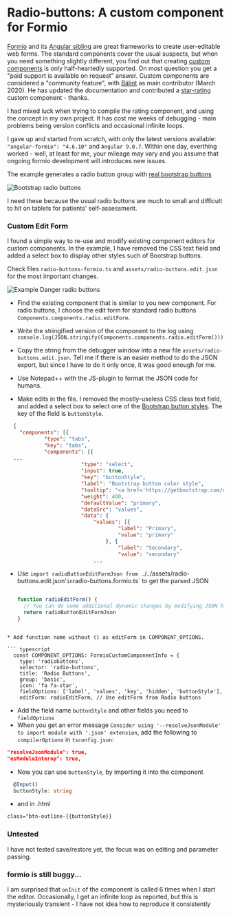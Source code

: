 # Radio-buttons: A custom component for Formio

[Formio](https://github.com/formio/formio) and its [Angular sibling](https://github.com/formio/angular-formio) are great frameworks to create user-editable web forms. The standard components cover the usual suspects, but when you need something slightly different, you find out that creating [custom components](https://github.com/formio/angular-formio/wiki/Custom-Components-with-Angular-Elements) is only half-heartedly supported. On most question you get a "paid support is available on request" answer. Custom components are considered  a "community feature", with [Bálint](https://github.com/merobal) as main contributor (March 2020). He has updated the documentation and contributed a [star-rating](https://github.com/merobal/angular-formio-custom-demo)  custom component - thanks.

I had mixed luck when trying to compile the rating component, and using the concept in my own project. It has cost me weeks of debugging - main problems being version conflicts and occasional infinite loops.

I gave up and started from scratch, with only the latest versions available: `"angular-formio": "4.6.10"` and `Angular 9.0.7`. Within one day, everthing worked - well, at least for me, your mileage may vary and you assume that ongoing formio development will introduces new issues.

The example generates a radio button group with [real bootstrap buttons](https://ng-bootstrap.github.io/#/components/buttons/examples#radioreactive)

![Bootstrap radio buttons](https://i.ibb.co/tHbnnTn/cust.png)

I need these because the usual radio buttons are much to small and difficult to hit on tablets for patients' self-assessment.

### Custom Edit Form

I found a simple way to re-use and modify existing component editors for custom components.  In the example, I have removed the CSS text field and added a select box to display other styles such  of Bootstrap buttons.

Check files `radio-buttons-formio.ts` and `assets/radio-buttons.edit.json` for the most important changes.  

![Example Danger radio buttons](https://i.ibb.co/pzNfbG5/RedRadio.png)

* Find the existing component that is similar to you new component. For radio buttons, I choose the edit form for standard radio buttons `Components.components.radio.editForm`.

* Write the stringified version of the component to the log using `console.log(JSON.stringify(Components.components.radio.editForm()))`

* Copy the string from the debugger window into a new file `assets/radio-buttons.edit.json`.  Tell me if there is an easier method to do the JSON export, but since I have to do it only once, it was good enough for me.

* Use Notepad++ with the JS-plugin to format the JSON code for humans.

* Make edits in the file. I removed the mostly-useless CSS class text field, and added a select box to select one of the [Bootstrap button styles](https://getbootstrap.com/docs/4.0/components/buttons/). The key of the field is `buttonStyle`.

```json
  {
  	"components": [{
  			"type": "tabs",
  			"key": "tabs",
  			"components": [{
  ...
  						"type": "select",
  						"input": true,
  						"key": "buttonStyle",
  						"label": "Bootstrap button color style",
  						"tooltip": "<a href='https://getbootstrap.com/docs/4.0/components/buttons/'>Button style</a>",
  						"weight": 400,
  						"defaultValue": "primary",
  						"dataSrc": "values",
  						"data": {
  							"values": [{
  									"label": "Primary",
  									"value": "primary"
  								}, {
  									"label": "Secondary",
  									"value": "secondary"
  							...
```
* Use `import radioButtonEditFormJson from `../../assets/radio-buttons.edit.json'` in `radio-buttons.formio.ts` to get the parsed JSON

  ```typescript
  
  function radioEditForm() {
    // You can do some additional dynamic changes by modifying JSON here
    return radioButtonEditFormJson
  }
```

* Add function name without () as editForm in COMPONENT_OPTIONS.

``` typescript
  const COMPONENT_OPTIONS: FormioCustomComponentInfo = {
    type: 'radiobuttons', 
    selector: 'radio-buttons', 
    title: 'Radio Buttons', 
    group: 'basic', 
    icon: 'fa fa-star', 
    fieldOptions: ['label', 'values', 'key', 'hidden', 'buttonStyle'],
    editForm: radioEditForm, // Use editForm from Radio buttons
```

* Add the field name `buttonStyle` and other fields you need to `fieldOptions`
* When you get an error message `Consider using '--resolveJsonModule' to import module with '.json' extension`, add the following to `compilerOptions` in `tsconfig.json`:

```json
"resolveJsonModule": true,
"esModuleInterop": true,
```
* Now you can use `buttonStyle`, by importing it into the component
```typescript
  @Input()
  buttonStyle: string
```
* and in .html

```html
class="btn-outline-{{buttonStyle}}
```

### Untested

I have not tested save/restore yet, the focus was on editing and parameter passing.

### formio is still buggy...

I am surprised that `onInit` of the component is called 6 times when I start the editor.  Occasionally, I get an infinite loop as reported, but this is mysteriously transient - I have not idea how to reproduce it consistently


```

```